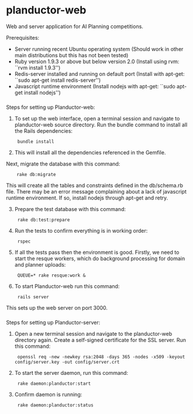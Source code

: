 planductor-web
==============
Web and server application for AI Planning competitions.

Prerequisites:
 - Server running recent Ubuntu operating system (Should work in other main distributions but this has not been tested)
 - Ruby version 1.9.3 or above but below version 2.0 (Install using rvm: ``rvm install 1.9.3'')
 - Redis-server installed and running on default port (Install with apt-get: ``sudo apt-get install redis-server'')
 - Javascript runtime environment (Install nodejs with apt-get: ``sudo apt-get install nodejs'')

###

Steps for setting up Planductor-web:

1. To set up the web interface, open a terminal session and navigate to planductor-web source directory. Run the bundle command to install all the Rails dependencies:

        bundle install

2. This will install all the dependencies referenced in the Gemfile.

Next, migrate the database with this command:

        rake db:migrate

This will create all the tables and constraints defined in the db/schema.rb file.  There may be an error message complaining about a lack of javascript runtime environment. If so, install nodejs through apt-get and retry.

3. Prepare the test database with this command:

        rake db:test:prepare

4. Run the tests to confirm everything is in working order:

        rspec

5. If all the tests pass then the environment is good. Firstly, we need to start the resque workers, which do background processing for domain and planner uploads:

        QUEUE=* rake resque:work &

6. To start Planductor-web run this command:

        rails server

This sets up the web server on port 3000.

###

Steps for setting up Planductor-server:

1. Open a new terminal session and navigate to the planductor-web directory again. Create a self-signed certificate for the SSL server. Run this command:

        openssl req -new -newkey rsa:2048 -days 365 -nodes -x509 -keyout config/server.key -out config/server.crt

2. To start the server daemon, run this command:

        rake daemon:planductor:start

3. Confirm daemon is running:

        rake daemon:planductor:status
